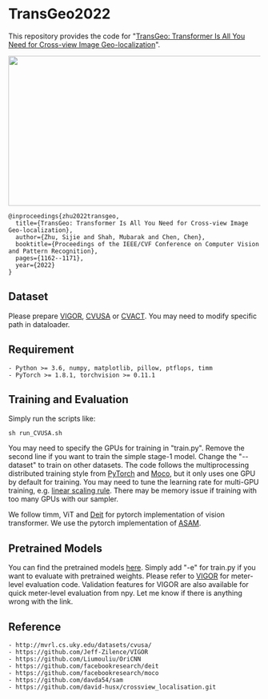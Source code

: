 
# TransGeo2022
This repository provides the code for "[TransGeo: Transformer Is All You Need for Cross-view Image Geo-localization](https://openaccess.thecvf.com/content/CVPR2022/html/Zhu_TransGeo_Transformer_Is_All_You_Need_for_Cross-View_Image_Geo-Localization_CVPR_2022_paper.html)".

<img width=519 height=300 src="data/Overview.png"/>

```
@inproceedings{zhu2022transgeo,
  title={TransGeo: Transformer Is All You Need for Cross-view Image Geo-localization},
  author={Zhu, Sijie and Shah, Mubarak and Chen, Chen},
  booktitle={Proceedings of the IEEE/CVF Conference on Computer Vision and Pattern Recognition},
  pages={1162--1171},
  year={2022}
}
```

## Dataset
Please prepare [VIGOR](https://github.com/Jeff-Zilence/VIGOR), [CVUSA](http://mvrl.cs.uky.edu/datasets/cvusa/) or [CVACT](https://github.com/Liumouliu/OriCNN). You may need to modify specific path in dataloader.

## Requirement
	- Python >= 3.6, numpy, matplotlib, pillow, ptflops, timm
    - PyTorch >= 1.8.1, torchvision >= 0.11.1
	
## Training and Evaluation
Simply run the scripts like:

    sh run_CVUSA.sh

You may need to specify the GPUs for training in "train.py". Remove the second line if you want to train the simple stage-1 model. Change the "--dataset" to train on other datasets. The code follows the multiprocessing distributed training style from [PyTorch](https://github.com/pytorch/examples/tree/main/imagenet) and [Moco](https://github.com/facebookresearch/moco), but it only uses one GPU by default for training. You may need to tune the learning rate for multi-GPU training, e.g. [linear scaling rule](https://arxiv.org/pdf/1706.02677.pdf). There may be memory issue if training with too many GPUs with our sampler. 

We follow timm, ViT and [Deit](https://github.com/facebookresearch/deit) for pytorch implementation of vision transformer. We use the pytorch implementation of [ASAM](https://github.com/davda54/sam).

## Pretrained Models
You can find the pretrained models [here](https://drive.google.com/drive/folders/1oaITF_WJojkNaCMGTkBwNjOASEIEg6Vr?usp=sharing). Simply add "-e" for train.py if you want to evaluate with pretrained weights. Please refer to [VIGOR](https://github.com/Jeff-Zilence/VIGOR) for meter-level evaluation code. Validation features for VIGOR are also available for quick meter-level evaluation from npy. Let me know if there is anything wrong with the link.
    
## Reference
    - http://mvrl.cs.uky.edu/datasets/cvusa/
    - https://github.com/Jeff-Zilence/VIGOR
    - https://github.com/Liumouliu/OriCNN
    - https://github.com/facebookresearch/deit
    - https://github.com/facebookresearch/moco
    - https://github.com/davda54/sam
    - https://github.com/david-husx/crossview_localisation.git

